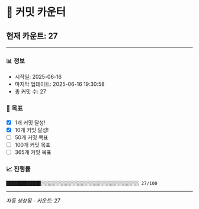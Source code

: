 # 🔢 커밋 카운터

## 현재 카운트: 27

---

### 📊 정보
- 시작일: 2025-06-16
- 마지막 업데이트: 2025-06-16 19:30:58
- 총 커밋 수: 27

### 🎯 목표
- [x] 1개 커밋 달성!
- [x] 10개 커밋 달성!
- [ ] 50개 커밋 목표
- [ ] 100개 커밋 목표
- [ ] 365개 커밋 목표

### 📈 진행률
```
█████████████░░░░░░░░░░░░░░░░░░░░░░░░░░░░░░░░░░░░░ 27/100
```

---
*자동 생성됨 - 카운트: 27*
